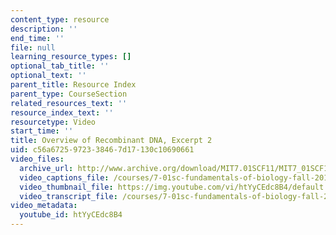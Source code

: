```yaml
---
content_type: resource
description: ''
end_time: ''
file: null
learning_resource_types: []
optional_tab_title: ''
optional_text: ''
parent_title: Resource Index
parent_type: CourseSection
related_resources_text: ''
resource_index_text: ''
resourcetype: Video
start_time: ''
title: Overview of Recombinant DNA, Excerpt 2
uid: c56a6725-9723-3846-7d17-130c10690661
video_files:
  archive_url: http://www.archive.org/download/MIT7.01SCF11/MIT7_01SCF11_track21_300k.mp4
  video_captions_file: /courses/7-01sc-fundamentals-of-biology-fall-2011/ba7cb22611d757af863dd410cfb506b8_htYyCEdc8B4.vtt
  video_thumbnail_file: https://img.youtube.com/vi/htYyCEdc8B4/default.jpg
  video_transcript_file: /courses/7-01sc-fundamentals-of-biology-fall-2011/b631def0f34b9fd63948db772266054c_htYyCEdc8B4.pdf
video_metadata:
  youtube_id: htYyCEdc8B4
---
```

